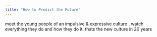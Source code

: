 ```yaml
---
title: "How to Predict the Future"
---
```


meet the young people of an impulsive & expressive culture , watch everything they do and how they do it. thats the new culture in 20 years